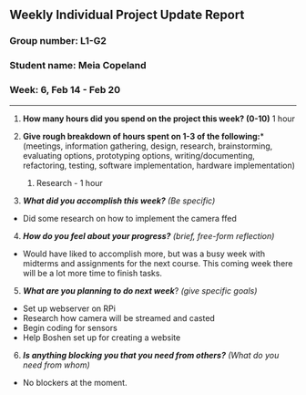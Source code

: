 ## Weekly Individual Project Update Report
### Group number: L1-G2
### Student name: Meia Copeland
### Week: 6, Feb 14 - Feb 20
___
1. **How many hours did you spend on the project this week? (0-10)**
1 hour

2. **Give rough breakdown of hours spent on 1-3 of the following:***
   (meetings, information gathering, design, research, brainstorming, evaluating options, prototyping options, writing/documenting, refactoring, testing, software implementation, hardware implementation)
   1. Research - 1 hour
3. ***What did you accomplish this week?*** _(Be specific)_
  - Did some research on how to implement the camera ffed
4. ***How do you feel about your progress?*** _(brief, free-form reflection)_
  - Would have liked to accomplish more, but was a busy week with midterms and assignments for the next course. This coming week there will be a lot more time to finish tasks.
5. ***What are you planning to do next week***? _(give specific goals)_
  - Set up webserver on RPi
  - Research how camera will be streamed and casted
  - Begin coding for sensors
  - Help Boshen set up for creating a website
6. ***Is anything blocking you that you need from others?*** _(What do you need from whom)_
  - No blockers at the moment.


